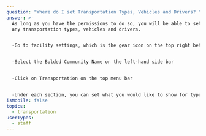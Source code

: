 ```yaml
---
question: "Where do I set Transportation Types, Vehicles and Drivers? "
answer: >-
  As long as you have the permissions to do so, you will be able to set and edit
  any transportation types, vehicles and drivers.


  -Go to facility settings, which is the gear icon on the top right between the ? and bell icons.


  -Select the Bolded Community Name on the left-hand side bar


  -Click on Transportation on the top menu bar


  -Under each section, you can set what you would like to show for types of transportation, vehicles and drivers by just typing it in the blank space and hitting Create. 
isMobile: false
topics:
  - transportation
userTypes:
  - staff
---
```

